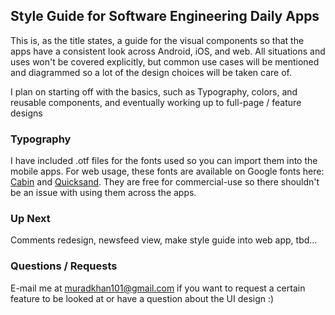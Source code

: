 ## Style Guide for Software Engineering Daily Apps

This is, as the title states, a guide for the visual components so that the apps have a consistent look across Android, iOS, and web. All situations and uses won't be covered explicitly, but common use cases will be mentioned and diagrammed so a lot of the design choices will be taken care of.

I plan on starting off with the basics, such as Typography, colors, and reusable components, and eventually working up to full-page / feature designs

### Typography

I have included .otf files for the fonts used so you can import them into the mobile apps. For web usage, these fonts are available on Google fonts here: [Cabin](https://fonts.google.com/specimen/Cabin) and [Quicksand](https://fonts.google.com/specimen/Quicksand). They are free for commercial-use so there shouldn't be an issue with using them across the apps.

### Up Next

Comments redesign, newsfeed view, make style guide into web app, tbd...

### Questions / Requests

E-mail me at muradkhan101@gmail.com if you want to request a certain feature to be looked at or have a question about the UI design :)


